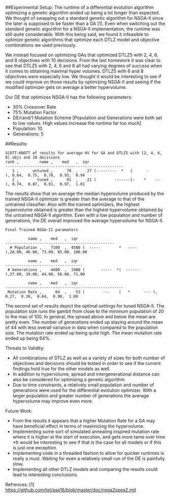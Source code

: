 ##Experimental Setup:
The runtime of a differential evolution algorithm optimizing a genetic algorithm ended up being a lot longer than expected. We thought of swapping out a standard genetic algorithm for NSGA-II since the later is supposed to be faster than a GA [1]. Even when switching out the standard genetic algorithm for a NSGA-II implementation, the runtime was still quite considerable. With this being said, we found it infeasible to optimize genetic algorithms that optimize each DTLZ model and objective combinations we used previously. 

We instead focused on optimizing GAs that optimized DTLZ5 with 2, 4, 6, and 8 objectives with 10 decisions. From the last homework it was clear to see that DTLZ5 with 2, 4, 6 and 8 all had varying degrees of success when it comes to obtaining maximal hyper volumes. DTLZ5 with 6 and 8 objectives were especially low. We thought it would be interesting to see if we could improve on those results by optimizing NSGA-II and seeing if the modified optimizer gets on average a better hypervolume.

Our DE that optimizes NSGA-II has the following parameters:
* 30% Crossover Rate
* 75% Mutation Factor
* DE/rand/1 Mutation Scheme
[Population and Generations were both set to low values. High values increase the runtime far too much]
* Population: 10
* Generations: 5

##Results:

```
SCOTT-KNOTT of results for average HV for GA and DTLZ5 with [2, 4, 6, 8] objs and 10 decisions 
rank ,         name ,    med   ,  iqr 
----------------------------------------------------
   1 ,      untuned ,      78  ,    27 (---------  *   |      -       ), 0.64,  0.75,  0.78,  0.93,  0.94
   2 ,        tuned ,      91  ,    21 (        -------|-    *    --  ), 0.74,  0.87,  0.91,  0.97,  1.01
```

The results show that on average the median hyperovlume produced by the trained NSGA-II optimizer is greater than the average to that of the untrained classifier. Also with the trained optimizers, the highest hypervolume obtained is greater than the highest hypervolume obtained by the untrained NSGA-II algorithm. Even with a low population and number of generations, the DE overall improved the average hypervolume for NSGA-II.

```
Final Trained NSGA-II paramaters

          name ,    med   ,  iqr 
------------------------------------------------
  # Population ,    7100  ,  4500 (  -----        *   ----       ),28.00, 46.00, 73.00, 85.00, 100.00

          name ,    med   ,  iqr 
----------------------------------
 # Generations ,    4400  ,  1900 (       -----  *|  ------      ),27.00, 39.00, 44.00, 56.00, 71.00
   
          name ,    med   ,  iqr 
----------------------------------------------------
 Mutation Rate ,      64  ,    53 (        ---    |   *      --- ), 0.27,  0.38,  0.64,  0.90,  1.00
```

The second set of results depict the optimal settings for tuned NSGA-II. The population size runs the gambit from close to the minimum population of 20 to the max of 100. In general, the spread above and below the mean are pretty even. The number of generations ended up staying around the mean of 44 with less overall variance in data when compared to the population size. The mutation rate ended up being quite high. The mean mutation rate ended up being 64%.

Threats to Validity:
* All combinations of DTLZ as well as a variety of sizes for both number of objectives and decisions should be tested in order to see if the current findings hold true for the other models as well.
* In addition to hypervolume, spread and intergenerational distance can also be considered for optimizing a genetic algorithm.
* Due to time constraints, a relatively small population and number of generations were used for the differential evolution optimizer. With a larger population and greater number of generations the average hypervolume may improve even more.

Future Work:
* From the results it appears that a higher Mutation Rate for a GA may have beneficial effect in terms of maximizing the hypervolume. 
* Implementing some sort of simulated annealing inspired mutation rate where it is higher at the start of execution, and gets more tame over time
*It would be interesting to see if that is the case for all models or if this is just one exception.
* Implementing code in a threaded fashion to allow for quicker runtimes is really a must. Waiting for even a relatively small run of the DE is painfully slow.
* Implementing all other DTLZ models and comparing the results could lead to interesting conclusions.

Refrences:
[1] https://github.com/txt/ase16/blob/master/doc/nsga2spea2.md
